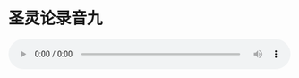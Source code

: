 # 圣灵论录音九

<audio style="width: 100%;" preload="false" controls controlslist="nodownload"><source src="//cdn.wechat.edu.pl/audio/mp3/old/27418.mp3" type="audio/mpeg">Your browser does not support the audio element.</audio>



